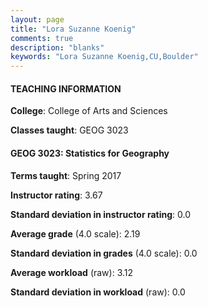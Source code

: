 ```yaml
---
layout: page
title: "Lora Suzanne Koenig" 
comments: true
description: "blanks"
keywords: "Lora Suzanne Koenig,CU,Boulder"
---
```

<head>
<script src="https://ajax.googleapis.com/ajax/libs/jquery/2.1.3/jquery.min.js"></script>
<script src="https://dl.dropboxusercontent.com/s/pc42nxpaw1ea4o9/highcharts.js?dl=0"></script>
<!-- <script src="../assets/js/highcharts.js"></script> -->
<style type="text/css">@font-face {
	font-family: "Bebas Neue";
	src: url(https://www.filehosting.org/file/details/544349/BebasNeue Regular.otf) format("opentype");
	}
	h1.Bebas { 
		font-family: "Bebas Neue", Verdana, Tahoma;
	}
</style>
</head>
	   
#### TEACHING INFORMATION

**College**: College of Arts and Sciences

**Classes taught**: GEOG 3023

#### GEOG 3023: Statistics for Geography

**Terms taught**: Spring 2017

**Instructor rating**: 3.67

**Standard deviation in instructor rating**: 0.0

**Average grade** (4.0 scale): 2.19

**Standard deviation in grades** (4.0 scale): 0.0

**Average workload** (raw): 3.12

**Standard deviation in workload** (raw): 0.0

